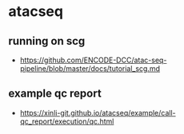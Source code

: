 # atacseq

## running on scg
* https://github.com/ENCODE-DCC/atac-seq-pipeline/blob/master/docs/tutorial_scg.md


## example qc report
* https://xinli-git.github.io/atacseq/example/call-qc_report/execution/qc.html
